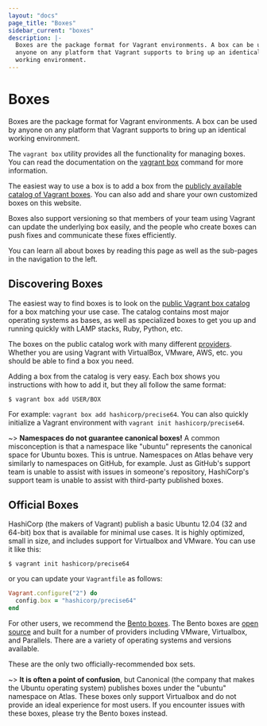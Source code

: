 ```yaml
---
layout: "docs"
page_title: "Boxes"
sidebar_current: "boxes"
description: |-
  Boxes are the package format for Vagrant environments. A box can be used by
  anyone on any platform that Vagrant supports to bring up an identical
  working environment.
---
```


# Boxes

Boxes are the package format for Vagrant environments. A box can be used by
anyone on any platform that Vagrant supports to bring up an identical
working environment.

The `vagrant box` utility provides all the functionality for managing
boxes. You can read the documentation on the [vagrant box](/docs/cli/box.html)
command for more information.

The easiest way to use a box is to add a box from the
[publicly available catalog of Vagrant boxes](https://atlas.hashicorp.com/boxes/search).
You can also add and share your own customized boxes on this website.

Boxes also support versioning so that members of your team using Vagrant
can update the underlying box easily, and the people who create boxes
can push fixes and communicate these fixes efficiently.

You can learn all about boxes by reading this page as well as the
sub-pages in the navigation to the left.

## Discovering Boxes

The easiest way to find boxes is to look on the
[public Vagrant box catalog](https://atlas.hashicorp.com/boxes/search)
for a box matching your use case. The catalog contains most major operating
systems as bases, as well as specialized boxes to get you up and running
quickly with LAMP stacks, Ruby, Python, etc.

The boxes on the public catalog work with many different
[providers](/docs/providers/). Whether you are using Vagrant with
VirtualBox, VMware, AWS, etc. you should be able to find a box you need.

Adding a box from the catalog is very easy. Each box shows you instructions
with how to add it, but they all follow the same format:

```
$ vagrant box add USER/BOX
```

For example: `vagrant box add hashicorp/precise64`. You can also quickly
initialize a Vagrant environment with `vagrant init hashicorp/precise64`.

~> **Namespaces do not guarantee canonical boxes!** A common misconception is
that a namespace like "ubuntu" represents the canonical space for Ubuntu boxes.
This is untrue. Namespaces on Atlas behave very similarly to namespaces on
GitHub, for example. Just as GitHub's support team is unable to assist with
issues in someone's repository, HashiCorp's support team is unable to assist
with third-party published boxes.

## Official Boxes

HashiCorp (the makers of Vagrant) publish a basic Ubuntu 12.04 (32 and 64-bit) box that is available for minimal use cases. It is highly optimized, small in size, and includes support for Virtualbox and VMware. You can use it like this:

```shell
$ vagrant init hashicorp/precise64
```

or you can update your `Vagrantfile` as follows:

```ruby
Vagrant.configure("2") do
  config.box = "hashicorp/precise64"
end
```

For other users, we recommend the [Bento boxes](https://atlas.hashicorp.com/bento). The Bento boxes are [open source](https://github.com/chef/bento) and built for a number of providers including VMware, Virtualbox, and Parallels. There are a variety of operating systems and versions available.

These are the only two officially-recommended box sets.

~> **It is often a point of confusion**, but Canonical (the company that makes the Ubuntu operating system) publishes boxes under the "ubuntu" namespace on Atlas. These boxes only support Virtualbox and do not provide an ideal experience for most users. If you encounter issues with these boxes, please try the Bento boxes instead.
